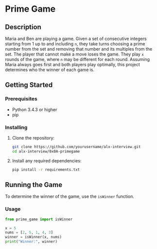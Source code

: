 # Prime Game

## Description
Maria and Ben are playing a game. Given a set of consecutive integers starting from 1 up to and including `n`, they take turns choosing a prime number from the set and removing that number and its multiples from the set. The player that cannot make a move loses the game. They play `x` rounds of the game, where `n` may be different for each round. Assuming Maria always goes first and both players play optimally, this project determines who the winner of each game is.

## Getting Started

### Prerequisites
- Python 3.4.3 or higher
- pip

### Installing
1. Clone the repository:
    ```sh
    git clone https://github.com/yourusername/alx-interview.git
    cd alx-interview/0x0A-primegame
    ```

2. Install any required dependencies:
    ```sh
    pip install -r requirements.txt
    ```

## Running the Game
To determine the winner of the game, use the `isWinner` function.

### Usage
```python
from prime_game import isWinner

x = 5
nums = [2, 5, 1, 4, 3]
winner = isWinner(x, nums)
print("Winner:", winner)
